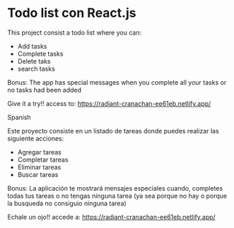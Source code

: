 # Todo list con React.js

This project consist a todo list where you can:

- Add tasks
- Complete tasks
- Delete taks
- search tasks

Bonus: The app has special messages when you complete all your tasks or no tasks had been added

Give it a try!! access to: https://radiant-cranachan-ee61eb.netlify.app/

Spanish

Este proyecto consiste en un listado de tareas donde puedes realizar las siguiente acciones:

- Agregar tareas
- Completar tareas
- Eliminar tareas
- Buscar tareas

Bonus: La aplicación te mostrará mensajes especiales cuando, completes todas tus tareas o no tengas ninguna tarea (ya sea porque no hay o porque la busqueda no consiguio ninguna tarea)

Echale un ojo!! accede a: https://radiant-cranachan-ee61eb.netlify.app/
